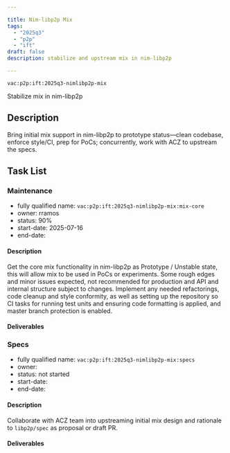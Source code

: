 ```yaml
---

title: Nim-libp2p Mix
tags:
  - "2025q3"
  - "p2p"
  - "ift"
draft: false
description: stabilize and upstream mix in nim-libp2p

---
```


`vac:p2p:ift:2025q3-nimlibp2p-mix`

Stabilize mix in nim-libp2p

## Description

Bring initial mix support in nim-libp2p to prototype status—clean codebase, enforce style/CI, prep for PoCs; concurrently, work with ACZ to upstream the specs.

## Task List

### Maintenance

* fully qualified name: `vac:p2p:ift:2025q3-nimlibp2p-mix:mix-core`
* owner: rramos
* status: 90%
* start-date: 2025-07-16
* end-date:

#### Description
Get the core mix functionality in nim-libp2p as Prototype / Unstable state, this will allow mix to be used in PoCs or experiments. Some rough edges and minor issues expected, not recommended for production and API and internal structure subject to changes. Implement any needed refactorings, code cleanup and style conformity, as well as setting up the repository so CI tasks for running test units and ensuring code formatting is applied, and master branch protection is enabled.

#### Deliverables



### Specs

* fully qualified name: `vac:p2p:ift:2025q3-nimlibp2p-mix:specs`
* owner: 
* status: not started
* start-date:
* end-date:

#### Description
Collaborate with ACZ team into upstreaming initial mix design and rationale to 
`libp2p/spec` as proposal or draft PR.


#### Deliverables

